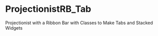 # ProjectionistRB_Tab
Projectionist with a Ribbon Bar with Classes to Make Tabs and Stacked Widgets
